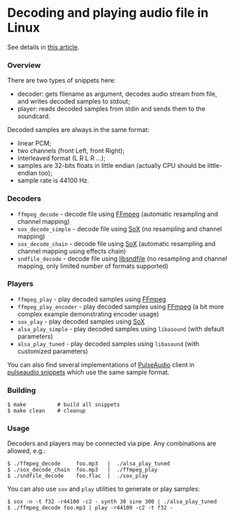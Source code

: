 # Decoding and playing audio file in Linux

See details in [this article](https://gavv.github.io/articles/decode-play/).

### Overview

There are two types of snippets here:
* decoder: gets filename as argument, decodes audio stream from file, and writes decoded samples to stdout;
* player: reads decoded samples from stdin and sends them to the soundcard.

Decoded samples are always in the same format:
* linear PCM;
* two channels (front Left, front Right);
* interleaved format (L R L R ...);
* samples are 32-bits floats in little endian (actually CPU should be little-endian too);
* sample rate is 44100 Hz.

### Decoders

* `ffmpeg_decode` - decode file using [FFmpeg](https://www.ffmpeg.org/) (automatic resampling and channel mapping)
* `sox_decode_simple` - decode file using [SoX](http://sox.sourceforge.net/) (no resampling and channel mapping)
* `sox_decode_chain` - decode file using [SoX](http://sox.sourceforge.net/) (automatic resampling and channel mapping using effects chain)
* `sndfile_decode` - decode file using [libsndfile](http://www.mega-nerd.com/libsndfile/) (no resampling and channel mapping, only limited number of formats supported)

### Players

* `ffmpeg_play` - play decoded samples using [FFmpeg](https://www.ffmpeg.org/)
* `ffmpeg_play_encoder` - play decoded samples using [FFmpeg](https://www.ffmpeg.org/) (a bit more complex example demonstrating encoder usage)
* `sox_play` - play decoded samples using [SoX](http://sox.sourceforge.net/)
* `alsa_play_simple` - play decoded samples using `libasound` (with default parameters)
* `alsa_play_tuned` - play decoded samples using `libasound` (with customized parameters)

You can also find several implementations of [PulseAudio](https://www.freedesktop.org/wiki/Software/PulseAudio/) client in [pulseaudio snippets](../pa) which use the same sample format.

### Building

```
$ make          # build all snippets
$ make clean    # cleanup
```

### Usage

Decoders and players may be connected via pipe. Any combinations are allowed, e.g.:

```
$ ./ffmpeg_decode     foo.mp3   |  ./alsa_play_tuned
$ ./sox_decode_chain  foo.mp3   |  ./ffmpeg_play
$ ./sndfile_decode    foo.flac  |  ./sox_play
```

You can also use `sox` and `play` utilities to generate or play samples:

```
$ sox -n -t f32 -r44100 -c2 - synth 30 sine 300 | ./alsa_play_tuned
$ ./ffmpeg_decode foo.mp3 | play -r44100 -c2 -t f32 -
```

